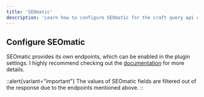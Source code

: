 ```yaml
---
title: 'SEOmatic'
description: 'Learn how to configure SEOmatic for the craft query api craft cms plugin.'
---
```


## Configure SEOmatic

SEOmatic provides its own endpoints, which can be enabled in the plugin settings. I highly recommend checking out the [documentation](https://nystudio107.com/docs/seomatic/advanced.html#headless-spa-api) for more details.

::alert{variant="important"}
The values of SEOmatic fields are filtered out of the response due to the endpoints mentioned above.
::